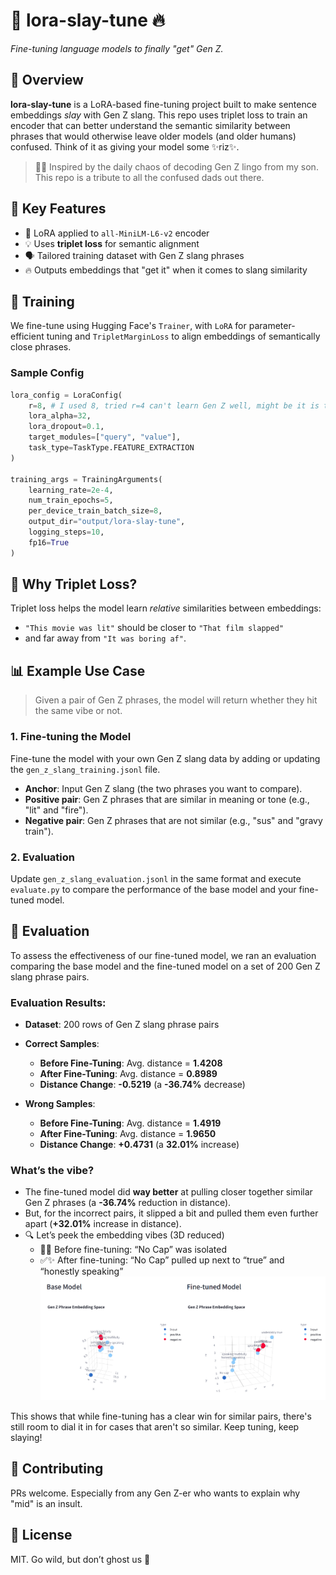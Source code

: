 
# 🧠 lora-slay-tune 🔥  
*Fine-tuning language models to finally "get" Gen Z.*

## 🚀 Overview

**lora-slay-tune** is a LoRA-based fine-tuning project built to make sentence embeddings *slay* with Gen Z slang. This repo uses triplet loss to train an encoder that can better understand the semantic similarity between phrases that would otherwise leave older models (and older humans) confused. Think of it as giving your model some ✨riz✨.

> 🧑‍💻 Inspired by the daily chaos of decoding Gen Z lingo from my son. This repo is a tribute to all the confused dads out there.

## 🧩 Key Features

- 🔧 LoRA applied to `all-MiniLM-L6-v2` encoder
- 💡 Uses **triplet loss** for semantic alignment
- 🗣️ Tailored training dataset with Gen Z slang phrases
- 🔥 Outputs embeddings that "get it" when it comes to slang similarity



## 🧠 Training

We fine-tune using Hugging Face's `Trainer`, with `LoRA` for parameter-efficient tuning and `TripletMarginLoss` to align embeddings of semantically close phrases.

### Sample Config

```python
lora_config = LoraConfig(
    r=8, # I used 8, tried r=4 can't learn Gen Z well, might be it is too difficult
    lora_alpha=32,
    lora_dropout=0.1,
    target_modules=["query", "value"],
    task_type=TaskType.FEATURE_EXTRACTION
)

training_args = TrainingArguments(
    learning_rate=2e-4,
    num_train_epochs=5,
    per_device_train_batch_size=8,
    output_dir="output/lora-slay-tune",
    logging_steps=10,
    fp16=True
)
```

## 🧐 Why Triplet Loss?

Triplet loss helps the model learn *relative* similarities between embeddings:  
- `"This movie was lit"` should be closer to `"That film slapped"`  
- and far away from `"It was boring af"`.

## 📊 Example Use Case

> Given a pair of Gen Z phrases, the model will return whether they hit the same vibe or not.

### 1. Fine-tuning the Model
Fine-tune the model with your own Gen Z slang data by adding or updating the `gen_z_slang_training.jsonl` file.

- **Anchor**: Input Gen Z slang (the two phrases you want to compare).
- **Positive pair**: Gen Z phrases that are similar in meaning or tone (e.g., "lit" and "fire").
- **Negative pair**: Gen Z phrases that are not similar (e.g., "sus" and "gravy train").

### 2. Evaluation
Update `gen_z_slang_evaluation.jsonl` in the same format and execute `evaluate.py` to compare the performance of the base model and your fine-tuned model.


## 🧐 Evaluation

To assess the effectiveness of our fine-tuned model, we ran an evaluation comparing the base model and the fine-tuned model on a set of 200 Gen Z slang phrase pairs.

### Evaluation Results:

- **Dataset**: 200 rows of Gen Z slang phrase pairs
- **Correct Samples**:
  - **Before Fine-Tuning**: Avg. distance = **1.4208**
  - **After Fine-Tuning**: Avg. distance = **0.8989**
  - **Distance Change**: **-0.5219** (a **-36.74%** decrease)

- **Wrong Samples**:
  - **Before Fine-Tuning**: Avg. distance = **1.4919**
  - **After Fine-Tuning**: Avg. distance = **1.9650**
  - **Distance Change**: **+0.4731** (a **32.01%** increase)

### What’s the vibe?
- The fine-tuned model did **way better** at pulling closer together similar Gen Z phrases (a **-36.74%** reduction in distance).
- But, for the incorrect pairs, it slipped a bit and pulled them even further apart (**+32.01%** increase in distance).
- 🔍 Let’s peek the embedding vibes (3D reduced)
  - 🚫🧢 Before fine-tuning: “No Cap” was isolated
  - ✅✨ After fine-tuning: “No Cap” pulled up next to “true” and “honestly speaking” 
  ![No Cap](before_and_after_fine_tune_2.png)

This shows that while fine-tuning has a clear win for similar pairs, there's still room to dial it in for cases that aren't so similar. Keep tuning, keep slaying!

## 🤝 Contributing

PRs welcome. Especially from any Gen Z-er who wants to explain why "mid" is an insult.

## 📜 License

MIT. Go wild, but don’t ghost us 🫠
